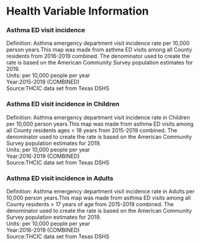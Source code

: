 # Health Variable Information


### **Asthma ED visit incidence** 

Definition: Asthma emergency department visit incidence rate per 10,000 person years.This map was made from asthma ED visits among all  County residents from 2016-2019 combined. The denominator used to create the rate is based on the American Community Survey population estimates for 2019.<br>
Units: per 10,000 people per year <br>
Year:2015-2019 (COMBINED) <br>
Source:THCIC data set from Texas DSHS<br>

### **Asthma ED visit incidence in Children** 

Definition: Asthma emergency department visit incidence rate in Children per 10,000 person years.This map was made from asthma ED visits among all County residents ages < 18 years from 2015-2019 combined. The denominator used to create the rate is based on the American Community Survey population estimates for 2019. <br>
Units: per 10,000 people per year <br>
Year:2016-2019 (COMBINED) <br>
Source:THCIC data set from Texas DSHS<br>

### **Asthma ED visit incidence in Adults** 

Definition: Asthma emergency department visit incidence rate in Adults per 10,000 person years.This map was made from asthma ED visits among all County residents > 17 years of age from 2015-2019 combined. The denominator used to create the rate is based on the American Community Survey population estimates for 2019.  <br>
Units: per 10,000 people per year <br>
Year:2016-2019 (COMBINED) <br>
Source:THCIC data set from Texas DSHS<br>

